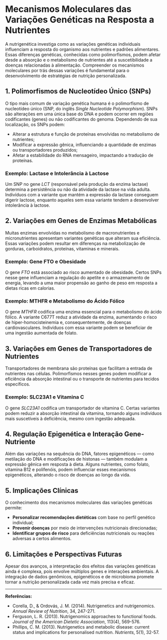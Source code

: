 
# Mecanismos Moleculares das Variações Genéticas na Resposta a Nutrientes

A nutrigenética investiga como as variações genéticas individuais influenciam a resposta do organismo aos nutrientes e padrões alimentares. Essas diferenças genéticas, conhecidas como polimorfismos, podem afetar desde a absorção e o metabolismo de nutrientes até a suscetibilidade a doenças relacionadas à alimentação. Compreender os mecanismos moleculares por trás dessas variações é fundamental para o desenvolvimento de estratégias de nutrição personalizada.

## 1. Polimorfismos de Nucleotídeo Único (SNPs)

O tipo mais comum de variação genética humana é o polimorfismo de nucleotídeo único (SNP, do inglês *Single Nucleotide Polymorphism*). SNPs são alterações em uma única base do DNA e podem ocorrer em regiões codificantes (genes) ou não codificantes do genoma. Dependendo de sua localização, os SNPs podem:

- Alterar a estrutura e função de proteínas envolvidas no metabolismo de nutrientes;
- Modificar a expressão gênica, influenciando a quantidade de enzimas ou transportadores produzidos;
- Afetar a estabilidade do RNA mensageiro, impactando a tradução de proteínas.

### Exemplo: Lactase e Intolerância à Lactose

Um SNP no gene *LCT* (responsável pela produção da enzima lactase) determina a persistência ou não da atividade da lactase na vida adulta. Indivíduos com a variante que mantém a expressão da lactase conseguem digerir lactose, enquanto aqueles sem essa variante tendem a desenvolver intolerância à lactose.

## 2. Variações em Genes de Enzimas Metabólicas

Muitas enzimas envolvidas no metabolismo de macronutrientes e micronutrientes apresentam variantes genéticas que alteram sua eficiência. Essas variações podem resultar em diferenças na metabolização de gorduras, carboidratos, proteínas, vitaminas e minerais.

### Exemplo: Gene FTO e Obesidade

O gene *FTO* está associado ao risco aumentado de obesidade. Certos SNPs nesse gene influenciam a regulação do apetite e o armazenamento de energia, levando a uma maior propensão ao ganho de peso em resposta a dietas ricas em calorias.

### Exemplo: MTHFR e Metabolismo do Ácido Fólico

O gene *MTHFR* codifica uma enzima essencial para o metabolismo do ácido fólico. A variante C677T reduz a atividade da enzima, aumentando o risco de hiper-homocisteinemia e, consequentemente, de doenças cardiovasculares. Indivíduos com essa variante podem se beneficiar de uma ingestão aumentada de folato.

## 3. Variações em Genes de Transportadores de Nutrientes

Transportadores de membrana são proteínas que facilitam a entrada de nutrientes nas células. Polimorfismos nesses genes podem modificar a eficiência da absorção intestinal ou o transporte de nutrientes para tecidos específicos.

### Exemplo: SLC23A1 e Vitamina C

O gene *SLC23A1* codifica um transportador de vitamina C. Certas variantes podem reduzir a absorção intestinal da vitamina, tornando alguns indivíduos mais suscetíveis à deficiência, mesmo com ingestão adequada.

## 4. Regulação Epigenética e Interação Gene-Nutriente

Além das variações na sequência do DNA, fatores epigenéticos — como metilação do DNA e modificações de histonas — também modulam a expressão gênica em resposta à dieta. Alguns nutrientes, como folato, vitamina B12 e polifenóis, podem influenciar esses mecanismos epigenéticos, alterando o risco de doenças ao longo da vida.

## 5. Implicações Clínicas

O conhecimento dos mecanismos moleculares das variações genéticas permite:

- **Personalizar recomendações dietéticas** com base no perfil genético individual;
- **Prevenir doenças** por meio de intervenções nutricionais direcionadas;
- **Identificar grupos de risco** para deficiências nutricionais ou reações adversas a certos alimentos.

## 6. Limitações e Perspectivas Futuras

Apesar dos avanços, a interpretação dos efeitos das variações genéticas ainda é complexa, pois envolve múltiplos genes e interações ambientais. A integração de dados genômicos, epigenéticos e de microbioma promete tornar a nutrição personalizada cada vez mais precisa e eficaz.

---

**Referências:**

- Corella, D., & Ordovás, J. M. (2014). Nutrigenetics and nutrigenomics. *Annual Review of Nutrition*, 34, 247-271.
- Ferguson, L. R. (2013). Nutrigenomics approaches to functional foods. *Journal of the American Dietetic Association*, 113(4), 569-576.
- Phillips, C. M. (2013). Nutrigenetics and metabolic disease: current status and implications for personalised nutrition. *Nutrients*, 5(1), 32-57.

```
